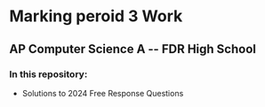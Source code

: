# Marking peroid 3 Work 
## AP Computer Science A -- FDR High School

### In this repository:
- Solutions to 2024 Free Response Questions
